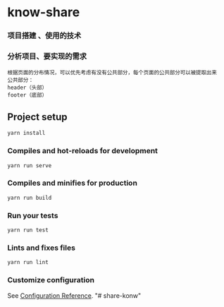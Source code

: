 # know-share
### 项目搭建 、使用的技术
### 分析项目、要实现的需求
    根据页面的分布情况，可以优先考虑有没有公共部分，每个页面的公共部分可以被提取出来
    公共部分：
    header（头部） 
    footer（底部）
    

## Project setup
```
yarn install
```

### Compiles and hot-reloads for development
```
yarn run serve
```

### Compiles and minifies for production
```
yarn run build
```

### Run your tests
```
yarn run test
```

### Lints and fixes files
```
yarn run lint
```

### Customize configuration
See [Configuration Reference](https://cli.vuejs.org/config/).
"# share-konw" 
